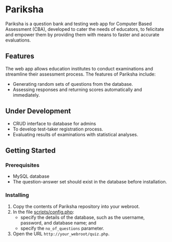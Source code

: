 # Pariksha
Pariksha is a question bank and testing web app for Computer Based Assessment (CBA), developed to cater the needs of educators, to felicitate and empower them by providing them with means to faster and accurate evaluations.

## Features
The web app allows education institutes to conduct examinations and streamline their assessment process. The features of Pariksha include:
* Generating random sets of questions from the database.
* Assessing responses and returning scores automatically and immediately.

## Under Development  
* CRUD interface to database for admins
* To develop test-taker registration process.
* Evaluating results of examinations with statistical analyses.

## Getting Started
### Prerequisites
* MySQL database
* The question-answer set should exist in the database before installation.

### Installing
1. Copy the contents of Pariksha repository into your webroot.
2. In the file [scripts/config.php](https://github.com/klbm9999/Pariksha/blob/master/scripts/config.php):
   * specify the details of the database, such as the username, password, and database name; and
   * specify the `no_of_questions` parameter.
3. Open the URL `http://your_webroot/quiz.php`.
